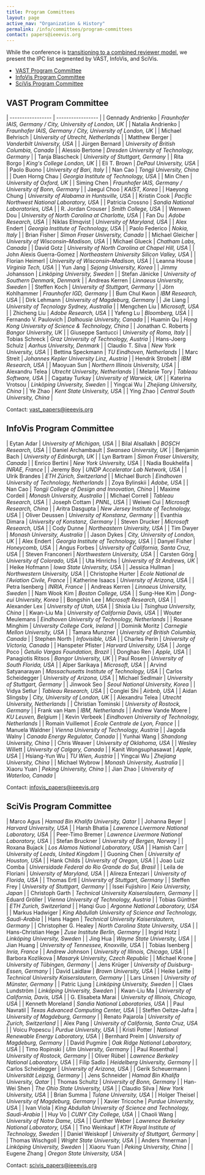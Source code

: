 ```yaml
---
title: Program Committees
layout: page
active_nav: "Organization & History"
permalink: /info/committees/program-committees
contact: papers@ieeevis.org
---
```


While the conference is [transitioning to a combined reviewer model](/governance/restructuring), we present the IPC list segmented by VAST, InfoVis, and SciVis.  

* [VAST Program Committee](#vast-program-committee)
* [InfoVis Program Committee](#infovis-program-committee)
* [SciVis Program Committee](#scivis-program-committee)


## VAST Program Committee

| ----------------- | ----------------- |
| Gennady Andrienko | *Fraunhofer IAIS, Germany / City, University of London, UK* |
| Natalia Andrienko | *Fraunhofer IAIS, Germany / City, University of London, UK* |
| Michael Behrisch | *University of Utrecht, Netherlands* |
| Matthew Berger | *Vanderbilt University, USA* |
| Jürgen Bernard | *University of British Columbia, Canada* |
| Alessio Bertone | *Dresden University of Technology, Germany* |
| Tanja Blascheck | *University of Stuttgart, Germany* |
| Rita Borgo | *King's College London, UK* |
| Eli T. Brown | *DePaul University, USA* |
| Paolo Buono | *University of Bari, Italy* |
| Nan Cao | *Tongji University, China* |
| Duen Horng Chau | *Georgia Institute of Technology, USA* |
| Min Chen | *University of Oxford, UK* |
| Siming Chen | *Fraunhofer IAIS, Germany / University of Bonn, Germany* |
| Jaegul Choo |	*KAIST, Korea* |
| Haeyong Chung | *University of Alabama in Huntsville, USA* |
| Kristin Cook | *Pacific Northwest National Laboratory, USA* |
| Patricia Crossno | *Sandia National Laboratories, USA* |
| R. Jordan Crouser | *Smith College, USA* |
| Wenwen Dou | *University of North Carolina at Charlotte, USA* |
| Fan Du | *Adobe Research, USA* |
| Niklas Elmqvist | *University of Maryland, USA* |
| Alex Endert | *Georgia Institute of Technology, USA* |
| Paolo Federico | *Nokia, Italy* |
| Brian Fisher | *Simon Fraser University, Canada* |
| Michael Gleicher | *University of Wisconsin–Madison, USA* |
| Michael Glueck | *Chatham Labs, Canada* |
| David Gotz | *University of North Carolina at Chapel Hill, USA* |
| John Alexis Guerra-Gomez | *Northeastern University Silicon Valley, USA* |
| Florian Heimerl | *University of Wisconsin–Madison, USA* |
| Leanna House | *Virginia Tech, USA* |
| Yun Jang | *Sejong University, Korea* |
| Jimmy Johansson | *Linköping University, Sweden* |
| Stefan Jänicke | *University of Southern Denmark, Denmark* |
| Andreas Kerren | *Linnaeus University, Sweden* |
| Steffen Koch | *University of Stuttgart, Germany* |
| Jörn Kohlhammer | *Fraunhofer IGD, Germany* |
| Bum Chul Kwon | *IBM Research, USA* |
| Dirk Lehmann | *University of Magdeburg, Germany* |
| Jie Liang | *University of Tecnology Sydney, Australia* |
| Mengchen Liu | *Microsoft, USA* |
| Zhicheng Liu | *Adobe Research, USA* |
| Yafeng Lu | *Bloomberg, USA* |
| Fernando V. Paulovich | *Dalhousie University, Canada* |
| Huamin Qu | *Hong Kong University of Science & Technology, China* |
| Jonathan C. Roberts | *Bangor University, UK* |
| Giuseppe Santucci | *University of Roma, Italy* |
| Tobias Schreck | *Graz University of Technology, Austria* |
| Hans-Joerg Schulz | *Aarhus University, Denmark* |
| Claudio T. Silva | *New York University, USA* |
| Bettina Speckmann | *TU Eindhoven, Netherlands* |
| Marc Streit | *Johannes Kepler University Linz, Austria* |
| Hendrik Strobelt | *IBM Research, USA* |
| Maoyuan Sun | *Northern Illinois University, USA* |
| Alexandru Telea | *Utrecht University, Netherlands* |
| Melanie Tory | *Tableau Software, USA* |
| Cagatay Turkay | *University of Warwick, UK* |
| Katerina Vrotsou | *Linköping University, Sweden* |
| Yingcai Wu | *Zhejiang University, China* |
| Ye Zhao | *Kent State University, USA* |
| Ying Zhao | *Central South University, China* |

Contact: vast_papers@ieeevis.org

## InfoVis Program Committee

| Eytan Adar | *University of Michigan, USA* |
| Bilal Alsallakh | *BOSCH Research, USA* |
| Daniel Archambault | *Swansea University, UK* |
| Benjamin Bach | *University of Edinburgh, UK* |
| Lyn Bartram | *Simon Fraser University, Canada* |
| Enrico Bertini | *New York University, USA* |
| Nadia Boukhelifa | *INRAE, France* |
| Jeremy Boy | *UNDP Accelerator Lab Network, USA* |
| Ulrik Brandes | *ETH Zürich, Switzerland* |
| Michael Burch | *Eindhoven University of Technology, Netherlands* |
| Zoya Bylinskii | *Adobe, USA* |
| Nan Cao | *Tongji College of Design and Innovation, China* |
| Maxime Cordeil | *Monash University, Australia* |
| Michael Correll | *Tableau Research, USA* |
| Joseph Cottam | *PNNL, USA* |
| Weiwei Cui | *Microsoft Research, China* |
| Aritra Dasgupta | *New Jersey Institute of Technology, USA* |
| Oliver Deussen | *University of Konstanz, Germany* |
| Evanthia Dimara | *University of Konstanz, Germany* |
| Steven Drucker | *Microsoft Research, USA* |
| Cody Dunne | *Northeastern University, USA* |
| Tim Dwyer | *Monash University, Australia* |
| Jason Dykes | *City, University of London, UK* |
| Alex Endert | *Georgia Institute of Technology, USA* |
| Danyel Fisher | *Honeycomb, USA* |
| Angus Forbes | *University of California, Santa Cruz, USA* |
| Steven Franconeri | *Northwestern University, USA* |
| Carsten Görg | *University of Colorado, USA* |
| Uta Hinrichs | *University of St Andrews, UK* |
| Heike Hofmann | *Iowa State University, USA* |
| Jessica Hullman | *Northwestern University, USA* |
| Christophe Hurter | *Ecole National de l'Aviation Civile, France* |
| Katherine Isaacs | *University of Arizona, USA* |
| Petra Isenberg | *INRIA, France* |
| Andreas Kerren | *Linnaeus University, Sweden* |
| Nam Wook Kim | *Boston College, USA* |
| Sung-Hee Kim | *Dong-eui University, Korea* |
| Bongshin Lee | *Microsoft Research, USA* |
| Alexander Lex | *University of Utah, USA* |
| Shixia Liu | *Tsinghua University, China* |
| Kwan-Liu Ma | *University of California Davis, USA* |
| Wouter Meulemans | *Eindhoven University of Technology, Netherlands* |
| Rosane Minghim | *University College Cork, Ireland* |
| Dominik Moritz | *Carnegie Mellon University, USA* |
| Tamara Munzner | *University of British Columbia, Canada* |
| Stephen North | *Infovisible, USA* |
| Charles Perin | *University of Victoria, Canada* |
| Hanspeter Pfister | *Harvard University, USA* |
| Jorge Poco | *Getulio Vargas Foundation, Brazil* |
| Donghao Ren | *Apple, USA* |
| Panagiotis Ritsos | *Bangor University, UK* |
| Paul Rosen | *University of South Florida, USA* |
| Alper Sarikaya | *Microsoft, USA* |
| Arvind Satyanarayan | *Massachusetts Institute of Technology, USA* |
| Carlos Scheidegger | *University of Arizona, USA* |
| Michael Sedlmair | *University of Stuttgart, Germany* |
| Jinwook Seo | *Seoul National University, Korea* |
| Vidya Setlur | *Tableau Research, USA* |
| Conglei Shi | *Airbnb, USA* |
| Aidan Slingsby | *City, University of London, UK* |
| Alexandru Telea | *Utrecht University, Netherlands* |
| Christian Tominski | *University of Rostock, Germany* |
| Frank van Ham | *IBM, Netherlands* |
| Andrew Vande Moere | *KU Leuven, Belgium* |
| Kevin Verbeek | *Eindhoven University of Technology, Netherlands* |
| Romain Vuillemot | *Ecole Centrale de Lyon, France* |
| Manuela Waldner | *Vienna University of Technology, Austria* |
| Jagoda Walny | *Canada Energy Regulator, Canada* |
| Yunhai Wang | *Shandong University, China* |
| Chris Weaver | *University of Oklahoma, USA* |
| Wesley Willett | *University of Calgary, Canada* |
| Kanit Wongsuphasawat | *Apple, USA* |
| Hsiang-Yun Wu | *TU Wien, Austria* |
| Yingcai Wu | *Zhejiang University, China* |
| Michael Wybrow | *Monash University, Australia* |
| Xiaoru Yuan | *Peking University, China* |
| Jian Zhao | *University of Waterloo, Canada* |

Contact: infovis_papers@ieeevis.org

## SciVis Program Committee

| Marco Agus | *Hamad Bin Khalifa University, Qatar* |
| Johanna Beyer | *Harvard University, USA* |
| Harsh Bhatia | *Lawrence Livermore National Laboratory, USA* |
| Peer-Timo Bremer | *Lawrence Livermore National Laboratory, USA* |
| Stefan Bruckner | *University of Bergen, Norway* |
| Roxana Bujack | *Los Alamos National Laboratory, USA* |
| Hamish Carr | *University of Leeds, United Kingdom* |
| Guoning Chen | *University of Houston, USA* |
| Hank Childs | *University of Oregon, USA* |
| Joao Luiz Comba | *Universidade Federal do Rio Grande do Sul, Brasil* |
| Leila de Floriani | *University of Maryland, USA* |
| Alireza Entezari | *University of Florida, USA* |
| Thomas Ertl | *University of Stuttgart, Germany* |
| Steffen Frey | *University of Stuttgart, Germany* |
| Issei Fujishiro | *Keio University, Japan* |
| Christoph Garth | *Technical University Kaiserslautern, Germany* |
| Eduard Gröller | *Vienna University of Technology, Austria* |
| Tobias Günther | *ETH Zurich, Switzerland* |
| Hanqi Guo | *Argonne National Laboratory, USA* |
| Markus Hadwiger | *King Abdullah University of Science and Technology, Saudi-Arabia* |
| Hans Hagen | *Technical University Kaiserslautern, Germany* |
| Christopher G. Healey | *North Carolina State University, USA* |
| Hans-Christian Hege | *Zuse Institute Berlin, Germany* |
| Ingrid Hotz | *Linköping University, Sweden* |
| Jing Hua | *Wayne State University, USA* |
| Jian Huang | *University of Tennessee, Knoxville, USA* |
| Tobias Isenberg | *Inria, France* |
| Andrew Johnson | *University of Illinois, Chicago, USA* |
| Barbora Kozlikova | *Masaryk University, Czech Republic* |
| Michael Krone | *University of Tübingen, Germany* |
| Jens Krüger | *University of Duisburg-Essen, Germany* |
| David Laidlaw | *Brown University, USA* |
| Heike Leitte | *Technical University Kaiserslautern, Germany* |
| Lars Linsen | *University of Münster, Germany* |
| Patric Ljung | *Linköping University, Sweden* |
| Claes Lundström | *Linköping University, Sweden* |
| Kwan-Liu Ma | *University of California, Davis, USA* |
| G. Elisabeta Marai | *University of Illinois, Chicago, USA* |
| Kenneth Moreland | *Sandia National Laboratories, USA* |
| Paul Navratil | *Texas Advanced Computing Center, USA* |
| Steffen Oeltze-Jafra | *University of Magdeburg, Germany* |
| Renato Pajarola | *University of Zurich, Switzerland* |
| Alex Pang | *University of California, Santa Cruz, USA* |
| Voicu Popescu | *Purdue University, USA* |
| Kristi Potter | *National Renewable Energy Laboratory, USA* |
| Bernhard Preim | *University of Magdeburg, Germany* |
| David Pugmire | *Oak Ridge National Laboratory, USA* |
| Timo Ropinski | *Ulm University, Germany* |
| Paul Rosenthal | *University of Rostock, Germany* |
| Oliver Rübel | *Lawrence Berkeley National Laboratory, USA* |
| Filip Sadlo | *Heidelberg University, Germany* |
| Carlos Scheidegger | *University of Arizona, USA* |
| Gerik Scheuermann | *Universität Leipzig, Germany* |
| Jens Schneider | *Hamad Bin Khalifa University, Qatar* |
| Thomas Schultz | *University of Bonn, Germany* |
| Han-Wei Shen | *The Ohio State University, USA* |
| Claudio Silva | *New York University, USA* |
| Brian Summa | *Tulane University, USA* |
| Holger Theisel | *University of Magdeburg, Germany* |
| Xavier Tricoche | *Purdue University, USA* |
| Ivan Viola | *King Abdullah University of Science and Technology, Saudi-Arabia* |
| Huy Vo | *CUNY City College, USA* |
| Chaoli Wang | *University of Notre Dame, USA* |
| Gunther Weber | *Lawrence Berkeley National Laboratory, USA* |
| Tino Weinkauf | *KTH Royal Institute of Technology, Sweden* |
| Daniel Weiskopf | *University of Stuttgart, Germany* |
| Thomas Wischgoll | *Wright State University, USA* |
| Anders Ynnerman | *Linköping University, Sweden* |
| Xiaoru Yuan | *Peking University, China* |
| Eugene Zhang | *Oregon State University, USA* |

Contact: scivis_papers@ieeevis.org

